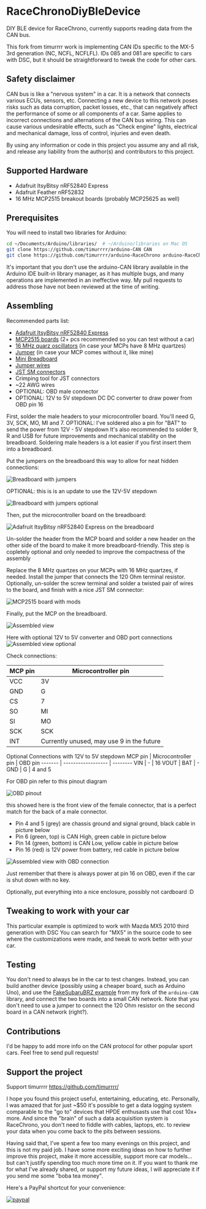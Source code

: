# RaceChronoDiyBleDevice
DIY BLE device for RaceChrono, currently supports reading data from the CAN bus.

This fork from timurrrr work is implementing CAN IDs specific to the MX-5 3rd generation (NC, NCFL, NCFLFL).
IDs 085 and 081 are specific to cars with DSC, but it should be straightforward to
tweak the code for other cars.

## Safety disclaimer

CAN bus is like a "nervous system" in a car. It is a network that connects
various ECUs, sensors, etc. Connecting a new device to this network poses risks
such as data corruption, packet losses, etc., that can negatively affect the
performance of some or all components of a car. Same applies to incorrect
connections and alternations of the CAN bus wiring. This can cause various
undesirable effects, such as "Check engine" lights, electrical and mechanical
damage, loss of control, injuries and even death.

By using any information or code in this project you assume any and all risk,
and release any liability from the author(s) and contributors to this project.

## Supported Hardware

* Adafruit ItsyBitsy nRF52840 Express
* Adafruit Feather nRF52832
* 16 MHz MCP2515 breakout boards (probably MCP25625 as well)

## Prerequisites

You will need to install two libraries for Arduino:
```sh
cd ~/Documents/Arduino/libraries/  # ~/Arduino/libraries on Mac OS
git clone https://github.com/timurrrr/arduino-CAN CAN
git clone https://github.com/timurrrr/arduino-RaceChrono arduino-RaceChrono
```

It's important that you don't use the arduino-CAN library available in the
Arduino IDE built-in library manager, as it has multiple bugs, and many
operations are implemented in an ineffective way. My pull requests to address
those have not been reviewed at the time of writing.

## Assembling

Recommended parts list:

* [Adafruit ItsyBitsy nRF52840 Express](https://www.adafruit.com/product/4481)
* [MCP2515 boards](https://www.amazon.com/gp/product/B07J9KZ4L4/) (2+ pcs recommended so you can test without a car)
* [16 MHz quarz oscillators](https://www.amazon.com/gp/product/B00NQ82OM0/) (in case your MCPs have 8 MHz quartzes)
* [Jumper](https://www.sparkfun.com/products/9044) (in case your MCP comes without it, like mine)
* [Mini Breadboard](https://www.sparkfun.com/products/12047)
* [Jumper wires](https://www.sparkfun.com/products/124)
* [JST SM connectors](https://www.amazon.com/gp/product/B07QG2TN1X/)
* Crimping tool for JST connectors
* ~22 AWG wires
* OPTIONAL: OBD male connector
* OPTIONAL: 12V to 5V stepdown DC DC converter to draw power from OBD pin 16

First, solder the male headers to your microcontroller board.
You'll need G, 3V, SCK, MO, MI and 7.
OPTIONAL: I've soldered also a pin for "BAT" to send the power from 12V - 5V stepdown
It's also recommended to solder 9, R and USB for future improvements and
mechanical stability on the breadboard.
Soldering male headers is a lot easier if you first insert them into a
breadboard.

Put the jumpers on the breadboard this way to allow for neat hidden
connections:

![Breadboard with jumpers](images/board_with_jumpers.jpg)

OPTIONAL: this is is an update to use the 12V-5V stepdown

![Breadboard with jumpers optional](images/board_esposed_jumpers.jpg)

Then, put the microcontroller board on the breadboard:

![Adafruit ItsyBitsy nRF52840 Express on the breadboard](images/nRF_on_board.jpg)

Un-solder the header from the MCP board and solder a new header on the other
side of the board to make it more breadboard-friendly.
This step is copletely optional and only needed to improve the compactness of the assembly

Replace the 8 MHz quartzes on your MCPs with 16 MHz quartzes, if needed.
Install the jumper that connects the 120 Ohm terminal resistor.
Optionally, un-solder the screw terminal and solder a twisted pair of wires to
the board, and finish with a nice JST SM connector:

![MCP2515 board with mods](images/mcp_mods_closeup.jpg)

Finally, put the MCP on the breadboard.

![Assembled view](images/overall.jpg)

Here with optional 12V to 5V converter and OBD port connections
![Assembled view optional](images/assembled_board.jpg)

Check connections:

MCP pin | Microcontroller pin
------- | ------------------
VCC | 3V
GND | G
CS | 7
SO | MI
SI | MO
SCK | SCK
INT | Currently unused, may use 9 in the future

Optional Connections with 12V to 5V stepdown
MCP pin | Microcontroller pin | OBD pin
------- | ------------------ | --------
VIN | - | 16
VOUT | BAT | -
GND | G | 4 and 5 

For OBD pin refer to this pinout diagram

![OBD pinout](https://upload.wikimedia.org/wikipedia/commons/c/c7/OBD_connector_shape.svg)

this showed here is the front view of the female connector, that is a perfect
match for the back of a male connector.
* Pin 4 and 5 (grey) are chassis ground and signal ground, black cable in picture below
* Pin 6 (green, top) is CAN High, green cable in picture below
* Pin 14 (green, bottom) is CAN Low, yellow cable in picture below
* Pin 16 (red) is 12V power from battery, red cable in picture below

![Assembled view with OBD connection](images/board_obd_box.jpg)

Just remember that there is always power at pin 16 on OBD, even if the
car is shut down with no key.

Optionally, put everything into a nice enclosure, possibly not cardboard :D


## Tweaking to work with your car

This particular example is optimized to work with Mazda MX5 2010 third generation
with DSC
You can search for "MX5" in the source code to see where
the customizations were made, and tweak to work better with your car.

## Testing

You don't need to always be in the car to test changes.
Instead, you can build another device (possibly using a cheaper board, such as
Arduino Uno), and use the
[FakeSubaruBRZ example](https://github.com/timurrrr/arduino-CAN/tree/master/examples/FakeSubaruBRZ)
from my fork of the `arduino-CAN` library, and connect the two boards into a
small CAN network. Note that you don't need to use a jumper to connect the
120 Ohm resistor on the second board in a CAN network (right?).

## Contributions

I'd be happy to add more info on the CAN protocol for other popular sport cars.
Feel free to send pull requests!

## Support the project

Support timurrrr https://github.com/timurrrr/

I hope you found this project useful, entertaining, educating, etc.
Personally, I was amazed that for just ~$50 it's possible to get a data logging
system comparable to the "go to" devices that HPDE enthusasts use that cost 10x+
more. And since the "brain" of such a data acquisition system is RaceChrono, you
don't need to fiddle with cables, laptops, etc. to review your data when you
come back to the pits between sessions.

Having said that, I've spent a few too many evenings on this project, and this
is not my paid job. I have some more exciting ideas on how to further improve
this project, make it more accessible, support more car models... but can't
justify spending too much more time on it. If you want to thank me for what I've
already shared, or support my future ideas, I will appreciate it if you send me
some "boba tea money".

Here's a PayPal shortcut for your convenience:

[![paypal](https://www.paypalobjects.com/en_US/i/btn/btn_donateCC_LG.gif)](https://www.paypal.com/donate?business=ZKULAWZFJKCES&item_name=Donation+to+support+the+RaceChronoDiyBleDevice+project&currency_code=USD)
